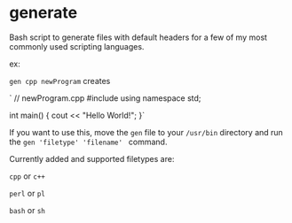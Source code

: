 generate
========

Bash script to generate files with default headers for a few of my most commonly
used scripting languages.

ex:

`gen cpp newProgram`
creates

`
// newProgram.cpp
#include <iostream>
using namespace std;

int main()
{
  cout << "Hello World!";
}`


If you want to use this, move the `gen` file to your `/usr/bin` directory and run
the `gen 'filetype' 'filename' ` command.

Currently added and supported filetypes are:

`cpp` or `c++`


`perl` or `pl`


`bash` or `sh`

